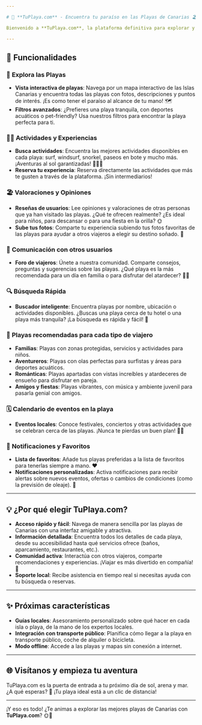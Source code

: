 ```yaml
---

# 🌊 **TuPlaya.com** - Encuentra tu paraíso en las Playas de Canarias 🏖️

Bienvenido a **TuPlaya.com**, la plataforma definitiva para explorar y descubrir las mejores playas de las Islas Canarias. Imagina una experiencia similar a **Airbnb**, pero enfocada en la belleza natural de las costas canarias. Con **TuPlaya.com**, podrás conocer, comparar y elegir las playas que mejor se adaptan a tus gustos y necesidades, ¡todo con un solo clic!

---
```


## 🚀 **Funcionalidades**

### 🌟 **Explora las Playas**
- **Vista interactiva de playas**: Navega por un mapa interactivo de las Islas Canarias y encuentra todas las playas con fotos, descripciones y puntos de interés. ¡Es como tener el paraíso al alcance de tu mano! 🗺️
- **Filtros avanzados**: ¿Prefieres una playa tranquila, con deportes acuáticos o pet-friendly? Usa nuestros filtros para encontrar la playa perfecta para ti.
  
### 🏄‍♀️ **Actividades y Experiencias**
- **Busca actividades**: Encuentra las mejores actividades disponibles en cada playa: surf, windsurf, snorkel, paseos en bote y mucho más. ¡Aventuras al sol garantizadas! 🏄‍♂️🤿
- **Reserva tu experiencia**: Reserva directamente las actividades que más te gusten a través de la plataforma. ¡Sin intermediarios!

### 🏖️ **Valoraciones y Opiniones**
- **Reseñas de usuarios**: Lee opiniones y valoraciones de otras personas que ya han visitado las playas. ¿Qué te ofrecen realmente? ¿Es ideal para niños, para descansar o para una fiesta en la orilla? 🌞
- **Sube tus fotos**: Comparte tu experiencia subiendo tus fotos favoritas de las playas para ayudar a otros viajeros a elegir su destino soñado. 📸

### 💬 **Comunicación con otros usuarios**
- **Foro de viajeros**: Únete a nuestra comunidad. Comparte consejos, preguntas y sugerencias sobre las playas. ¿Qué playa es la más recomendada para un día en familia o para disfrutar del atardecer? 🤔🌅

### 🔍 **Búsqueda Rápida**
- **Buscador inteligente**: Encuentra playas por nombre, ubicación o actividades disponibles. ¿Buscas una playa cerca de tu hotel o una playa más tranquila? ¡La búsqueda es rápida y fácil! 🧐

### 🌴 **Playas recomendadas para cada tipo de viajero**
- **Familias**: Playas con zonas protegidas, servicios y actividades para niños.
- **Aventureros**: Playas con olas perfectas para surfistas y áreas para deportes acuáticos.
- **Románticas**: Playas apartadas con vistas increíbles y atardeceres de ensueño para disfrutar en pareja.
- **Amigos y fiestas**: Playas vibrantes, con música y ambiente juvenil para pasarla genial con amigos.

### 🗓️ **Calendario de eventos en la playa**
- **Eventos locales**: Conoce festivales, conciertos y otras actividades que se celebran cerca de las playas. ¡Nunca te pierdas un buen plan! 🎉🎶

### 📲 **Notificaciones y Favoritos**
- **Lista de favoritos**: Añade tus playas preferidas a la lista de favoritos para tenerlas siempre a mano. ❤️
- **Notificaciones personalizadas**: Activa notificaciones para recibir alertas sobre nuevos eventos, ofertas o cambios de condiciones (como la previsión de oleaje). 📩

---

## 💡 **¿Por qué elegir TuPlaya.com?**

- **Acceso rápido y fácil**: Navega de manera sencilla por las playas de Canarias con una interfaz amigable y atractiva.
- **Información detallada**: Encuentra todos los detalles de cada playa, desde su accesibilidad hasta qué servicios ofrece (baños, aparcamiento, restaurantes, etc.).
- **Comunidad activa**: Interactúa con otros viajeros, comparte recomendaciones y experiencias. ¡Viajar es más divertido en compañía! 👫
- **Soporte local**: Recibe asistencia en tiempo real si necesitas ayuda con tu búsqueda o reservas.

---

## ✨ **Próximas características**
- **Guías locales**: Asesoramiento personalizado sobre qué hacer en cada isla o playa, de la mano de los expertos locales.
- **Integración con transporte público**: Planifica cómo llegar a la playa en transporte público, coche de alquiler o bicicleta.
- **Modo offline**: Accede a las playas y mapas sin conexión a internet.

---

## 🌐 **Visítanos y empieza tu aventura**  
TuPlaya.com es la puerta de entrada a tu próximo día de sol, arena y mar. ¿A qué esperas? 🌊 ¡Tu playa ideal está a un clic de distancia!

---

¡Y eso es todo! ¿Te animas a explorar las mejores playas de Canarias con **TuPlaya.com**? 🌞🌊
